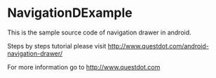 # NavigationDExample

This is the sample source code of navigation drawer in android.

Steps by steps tutorial please visit http://www.questdot.com/android-navigation-drawer/

For more information go to http://www.questdot.com
